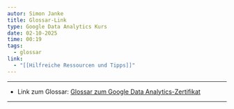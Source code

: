 ```yaml
---
autor: Simon Janke
title: Glossar-Link
type: Google Data Analytics Kurs
date: 02-10-2025
time: 00:19
tags:
  - glossar
link:
  - "[[Hilfreiche Ressourcen und Tipps]]"
---
```


---

- Link zum Glossar: [Glossar zum Google Data Analytics-Zertifikat](https://docs.google.com/document/d/18qF-urki2V2DESfyg0LpnUG5JADUGg2s_kp_qjAUZMU/template/preview)

---
